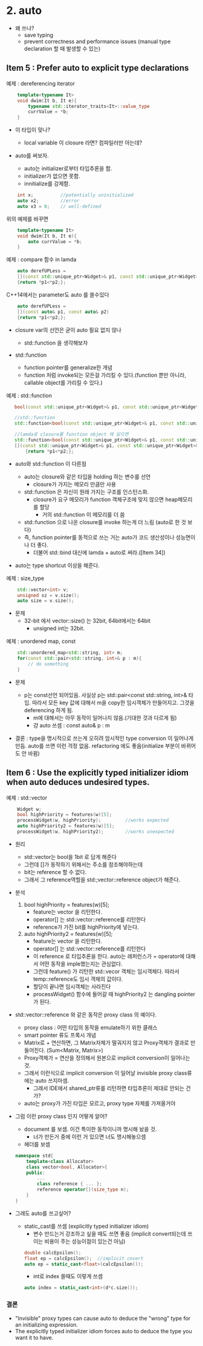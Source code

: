 # 2. auto
 * 왜 쓰나?
    * save typing
    * prevent correctness and performance issues (manual type declaration 할 때 발생할 수 있는)


## Item 5 : Prefer auto to explicit type declarations

예제 : dereferencing iterator
```cpp
    template<typename It>
    void dwim(It b, It e){
        typename std::iterator_traits<It>::value_type
        currValue = *b;
    }
```
 * 이 타입이 맞나?
    * local variable 이 closure 라면? 컴파일러만 아는데?

 * auto를 써보자.
    * auto는 initializer로부터 타입추론을 함.
    * initializer가 없으면 못함.
    * innitialize를 강제함.
```cpp
    int x;          //potentially uninitialized
    auto x2;        //error
    auto x3 = 0;    // well-defined
```

위의 예제를 바꾸면
```cpp
    template<typename It>
    void dwim(It b, It e){
        auto currValue = *b;
    }
```

예제 : compare 함수 in lamda
```cpp
    auto derefUPLess =
    [](const std::unique_ptr<Widget>& p1, const std::unique_ptr<Widget>& p2)
    {return *p1<*p2;};
```
C++14에서는 parameter도 auto 를 쓸수있다
```cpp
    auto derefUPLess =
    [](const auto& p1, const auto& p2)
    {return *p1<*p2;};
```

 * closure var의 선언은 굳이 auto 필요 없지 않나
    * std::function 을 생각해보자

 * std::function
    * function pointer를 generalize한 개념
    * function 처럼 invoke되는 모든걸 가리킬 수 있다.(function 뿐만 아니라, callable object를 가리킬 수 있다.)

예제 : std::function
```cpp
   bool(const std::unique_ptr<Widget>& p1, const std::unique_ptr<Widget>& p2);

   //std::function
   std::function<bool(const std::unique_ptr<Widget>& p1, const std::unique_ptr<Widget>& p2)> func;

   //lamda로 closure를 function object 에 담으면
   std::function<bool(const std::unique_ptr<Widget>& p1, const std::unique_ptr<Widget>& p2)> derefUPLess =
   [](const std::unique_ptr<Widget>& p1, const std::unique_ptr<Widget>& p2)
       {return *p1<*p2;};
```

 * auto와 std::function 이 다른점
    * auto는 closure와 같은 타입을 holding 하는 변수를 선언
        * closure가 가지는 메모리 만큼만 사용
    * std::function 은 자신이 원래 가지는 구조를 인스턴스화.
        * closure가 요구 메모리가 function 객체구조에 맞지 않으면 heap메모리를 할당
            * 거의 std::function 이 메모리를 더 씀
    * std::function 으로 나온 closure를 invoke 하는게 더 느림 (auto로 한 것 보다)
    * 즉, function pointer를 동적으로 쓰는 거는 auto가 코드 생산성이나 성능면이나 더 좋다.
        * 더불어 std::bind 대신에 lamda + auto로 써라.([Item 34])

 * auto는 type shortcut 이상을 해준다.

예제 : size_type
```cpp
    std::vector<int> v;
    unsigned sz = v.size();
    auto size = v.size();
```
 * 문제
    * 32-bit 에서 vector::size() 는 32bit, 64bit에서는 64bit
        * unsigned int는 32bit.

예제 : unordered map, const
```cpp
    std::unordered_map<std::string, int> m;
    for(const std::pair<std::string, int>& p : m){
        // do something
    }
```
 * 문제
    * p는 const선언 되어있음. 사실상 p는 std::pair<const std::string, int>& 타입. 따라서 모든 key 값에 대해서 m을 copy한 임시객체가 만들어지고. 그것을 deferencing 하게 됨.
        * m에 대해서는 아무 동작이 일어나지 않음.(기대한 것과 다르게 됨)
        * 걍 auto 쓰셈 : const auto& p : m

 * 결론 : type을 명시적으로 쓰는게 오히려 암시적인 type conversion 이 일어나게 만듬. auto를 쓰면 이런 걱정 없음. refactoring 에도 좋음(initialize 부분이 바뀌어도 안 바뀜)

## Item 6 : Use the explicitly typed initializer idiom when auto deduces undesired types.

예제 : std::vector<bool>
```cpp
    Widget w;
    bool highPriority = features(w)[5];
    processWidget(w, highPriority);         //works expected
    auto highPriority2 = features(w)[5];
    processWidget(w, highPriority2);        //works unexpected
```
 * 원리
    * std::vector는 bool을 1bit 로 담게 해준다
    * 그런데 []가 동작하기 위해서는 주소를 참조해야하는데
    * bit는 reference 할 수 없다.
    * 그래서 그 reference역할을 std:;vector<bool>::reference object가 해준다.
 * 분석
    1. bool highPriority = features(w)[5];
        * feature는 vector<bool> 을 리턴한다.
        * operator[] 는 std::vector<bool>::reference를 리턴한다
        * reference가 가진 bit를 highPriority에 넣는다.
    2. auto highPriority2 = features(w)[5];
        * feature는 vector<bool> 을 리턴한다.
        * operator[] 는 std::vector<bool>::reference를 리턴한다
        * 이 reference 로 타입추론을 한다. auto는 레퍼런스가 = operator에 대해서 어떤 동작을 imple했는지는 관심없다.
        * 그런데 feature() 가 리턴한 std::vecor<bool> 객체는 임시객체다. 따라서 temp::reference도 임시 객체의 값이다.
        * 할당이 끝나면 임시객체는 사라진다
        * processWidget() 함수에 들어갈 때 highPriority2 는 dangling pointer 가 된다.
 * std::vector<bool>::reference 와 같은 동작은 proxy class 의 예이다.
    * proxy class : 어떤 타입의 동작을 emulate하기 위한 클래스
    * smart pointer 류도 프록시 개념
    * Matrix로 + 연산하면, 그 Matrix자체가 떨궈지지 않고 Proxy객체가 결과로 만들어진다. (Sum<Matrix, Matrix>)
    * Proxy객체가 = 연산을 정의해서 원본으로 implicit conversion이 일어나는 것.
    * 그래서 이런식으로 implicit conversion 이 일어날 invisible proxy class류에는 auto 쓰지마셈.
        * 그래서 IDE에서 shared_ptr류를 리턴하면 타입추론이 제대로 안되는 건가?
    * auto는 proxy가 가진 타입은 모르고, proxy type 자체를 가져올거야

 * 그럼 이런 proxy class 인지 어떻게 알어?
    * document 를 보셈. 이건 특이한 동작이니까 명시해 놨을 것.
        * 너가 만든거 중에 이런 거 있으면 너도 명시해놓으셈
    * 헤더를 보셈
    ```cpp
    namespace std{
        template<class Allocator>
        class vector<bool, Allocator>{
        public:
            ...
            class reference { ... };
            reference operator[](size_type n);
        }
    }
    ```
 * 그래도 auto를 쓰고싶어?
    * static_cast를 쓰셈 (explicitly typed initializer idiom)
        * 변수 만드는거 강조하고 싶을 때도 쓰면 좋음 (implicit convert되는데 쓰이는 비용이 주는 성능이점이 있는건 아님)
        ```cpp
        double calcEpsilon();
        float ep = calcEpsilon();  //implicit covert
        auto ep = static_cast<float>(calcEpsilon());
        ```
        * int로 index 쓸때도 이렇게 쓰셈
        ```cpp
        auto index = static_cast<int>(d*c.size());
        ```

### 결론
 * "Invisible" proxy types can cause auto to deduce the "wrong" type for an initializing expression.
 * The explicitly typed initializer idiom forces auto to deduce the type you want it to have.